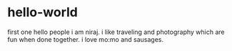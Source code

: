# hello-world
first one
hello people
i am niraj. i like traveling and photography which are fun when done together.
i love mo:mo and sausages.
